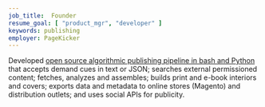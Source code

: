 ```yaml
---
job_title:  Founder
resume_goal: [ "product_mgr", "developer" ]
keywords: publishing
employer: PageKicker
---
```

Developed [open source algorithmic publishing pipeline in bash and Python](https://github.com/fredzannarbor/pagekicker-community) that accepts demand cues in text or JSON; searches external permissioned content; fetches, analyzes and assembles; builds print and e-book interiors and covers; exports data and metadata to online stores (Magento) and distribution outlets; and uses social APIs for publicity.
